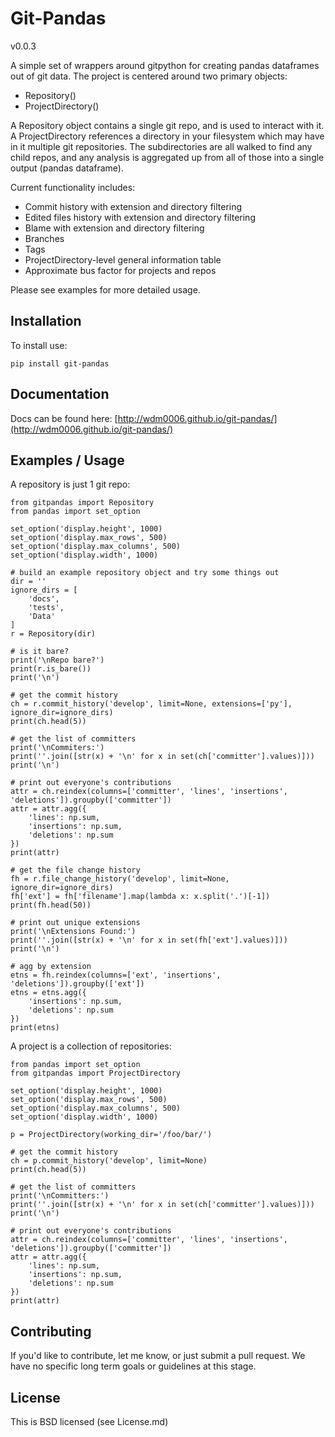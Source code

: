 Git-Pandas
==========

v0.0.3

A simple set of wrappers around gitpython for creating pandas dataframes out of git data. The project is centered around
two primary objects:

 * Repository()
 * ProjectDirectory()
 
A Repository object contains a single git repo, and is used to interact with it.  A ProjectDirectory references a directory
in your filesystem which may have in it multiple git repositories. The subdirectories are all walked to find any child
repos, and any analysis is aggregated up from all of those into a single output (pandas dataframe).

Current functionality includes:

 * Commit history with extension and directory filtering
 * Edited files history with extension and directory filtering
 * Blame with extension and directory filtering
 * Branches 
 * Tags
 * ProjectDirectory-level general information table
 * Approximate bus factor for projects and repos
  
Please see examples for more detailed usage.

Installation
------------

To install use:

    pip install git-pandas
    
Documentation
-------------

Docs can be found here: [http://wdm0006.github.io/git-pandas/](http://wdm0006.github.io/git-pandas/)

Examples / Usage
----------------

A repository is just 1 git repo:
    
    from gitpandas import Repository
    from pandas import set_option

    set_option('display.height', 1000)
    set_option('display.max_rows', 500)
    set_option('display.max_columns', 500)
    set_option('display.width', 1000)

    # build an example repository object and try some things out
    dir = ''
    ignore_dirs = [
        'docs',
        'tests',
        'Data'
    ]
    r = Repository(dir)

    # is it bare?
    print('\nRepo bare?')
    print(r.is_bare())
    print('\n')

    # get the commit history
    ch = r.commit_history('develop', limit=None, extensions=['py'], ignore_dir=ignore_dirs)
    print(ch.head(5))

    # get the list of committers
    print('\nCommiters:')
    print(''.join([str(x) + '\n' for x in set(ch['committer'].values)]))
    print('\n')

    # print out everyone's contributions
    attr = ch.reindex(columns=['committer', 'lines', 'insertions', 'deletions']).groupby(['committer'])
    attr = attr.agg({
        'lines': np.sum,
        'insertions': np.sum,
        'deletions': np.sum
    })
    print(attr)

    # get the file change history
    fh = r.file_change_history('develop', limit=None, ignore_dir=ignore_dirs)
    fh['ext'] = fh['filename'].map(lambda x: x.split('.')[-1])
    print(fh.head(50))

    # print out unique extensions
    print('\nExtensions Found:')
    print(''.join([str(x) + '\n' for x in set(fh['ext'].values)]))
    print('\n')

    # agg by extension
    etns = fh.reindex(columns=['ext', 'insertions', 'deletions']).groupby(['ext'])
    etns = etns.agg({
        'insertions': np.sum,
        'deletions': np.sum
    })
    print(etns)

A project is a collection of repositories:

    from pandas import set_option
    from gitpandas import ProjectDirectory
    
    set_option('display.height', 1000)
    set_option('display.max_rows', 500)
    set_option('display.max_columns', 500)
    set_option('display.width', 1000)

    p = ProjectDirectory(working_dir='/foo/bar/')

    # get the commit history
    ch = p.commit_history('develop', limit=None)
    print(ch.head(5))

    # get the list of committers
    print('\nCommitters:')
    print(''.join([str(x) + '\n' for x in set(ch['committer'].values)]))
    print('\n')

    # print out everyone's contributions
    attr = ch.reindex(columns=['committer', 'lines', 'insertions', 'deletions']).groupby(['committer'])
    attr = attr.agg({
        'lines': np.sum,
        'insertions': np.sum,
        'deletions': np.sum
    })
    print(attr)

Contributing
------------

If you'd like to contribute, let me know, or just submit a pull request. We have no specific long term goals or guidelines
at this stage.

License
-------

This is BSD licensed (see License.md)
